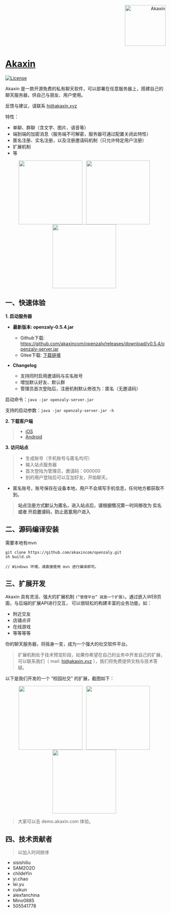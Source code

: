 

<p align="right">
  <a href="https://www.akaxin.com/">
    <img
      alt="Akaxin"
      src="https://avatars3.githubusercontent.com/u/32624098?s=200&v=4"
      width="128"
    />
  </a>
</p>

[Akaxin](https://www.akaxin.com)
====

[![License](https://img.shields.io/badge/license-apache2-blue.svg)](LICENSE)

Akaxin 是一款开源免费的私有聊天软件，可以部署在任意服务器上，搭建自己的聊天服务器，供自己与朋友、用户使用。

反馈与建议，请联系 hi@akaxin.xyz

特性：

* 单聊、群聊（含文字、图片、语音等）
* 端到端的加密消息（服务端不可解密，服务器可通过配置关闭此特性）
* 匿名注册、实名注册，以及注册邀请码机制（只允许特定用户注册）
* 扩展机制
* 等


<p align="center">
  <img align="center" src="https://is1-ssl.mzstatic.com/image/thumb/Purple118/v4/5f/56/82/5f56825f-5a1d-751a-76ee-e4af3337133c/pr_source.png/0x0ss.jpg" width="200"  /> &nbsp; <img align="center" src="https://is1-ssl.mzstatic.com/image/thumb/Purple128/v4/0a/13/7f/0a137f45-a89e-57d6-3135-5c72b219b28d/pr_source.png/0x0ss.jpg" width="200"  /> &nbsp; <img align="center" src="https://is1-ssl.mzstatic.com/image/thumb/Purple128/v4/45/ec/0a/45ec0a96-6683-049e-139b-f11aaea306c8/pr_source.png/0x0ss.jpg" width="200"  /> &nbsp;
</p>


一、快速体验
----

**1. 启动服务器**

  * **最新版本: openzaly-0.5.4.jar**
    * Github下载: https://github.com/akaxincom/openzaly/releases/download/v0.5.4/openzaly-server.jar
    * Gitee下载: [下载链接](https://gitee.com/akaxin/openzaly/attach_files/download?i=135501&u=http%3A%2F%2Ffiles.git.oschina.net%2Fgroup1%2FM00%2F03%2F9E%2FPaAvDFry5K-Abyy7Alzm8DHB7SQ148.jar%3Ftoken%3D72b7fc403a66ed8f8231b6e46ef8ef97%26ts%3D1525867876%26attname%3Dopenzaly-server.jar)

  * **Changelog**
    * 支持同时启用邀请码与实名账号
    * 增加默认好友、默认群
    * 管理员首次登陆后，注册机制默认修改为：匿名（无邀请码）

启动命令：`java -jar openzaly-server.jar`

支持的启动参数：`java -jar openzaly-server.jar -h`

**2. 下载客户端**

> * [iOS](https://itunes.apple.com/cn/app/%E9%98%BF%E5%8D%A1%E4%BF%A1/id1346971087?mt=8)
> * [Android](https://www.akaxin.com)

**3. 访问站点**

> * 生成账号（手机账号与匿名均可）
> * 输入站点服务器
> * 首次登陆为管理员，邀请码：000000
> * 别的用户登陆后可以互加好友，开始聊天。

* 匿名账号，账号保存在设备本地，用户不会填写手机信息，任何地方都获取不到。

> **站点注册方式默认为匿名，进入站点后，请根据情况第一时间修改为 实名 或者 开启邀请码，防止恶意用户进入**


二、源码编译安装
----

需要本地有mvn

```
git clone https://github.com/akaxincom/openzaly.git
sh build.sh

// Windows 环境，请直接使用 mvn 进行编译即可。
```

三、扩展开发
----

Akaxin 具有灵活、强大的扩展机制 `(“管理平台” 就是一个扩展)`。通过嵌入WEB页面，与后端的扩展API进行交互， 可以很轻松的构建丰富的业务功能，如：

* 附近交友
* 店铺点评
* 在线游戏
* 等等等等

你的聊天服务器，将摇身一变，成为一个强大的社交软件平台。

> 扩展机制处于技术预览阶段，如果你希望在自己的业务中开发自己的扩展，可以联系我们（ mail: hi@akaxin.xyz ），我们将免费提供文档与技术答疑。

以下是我们开发的一个 “校园社交” 的扩展，截图如下：

<p align="center">
  <img align="center" src="https://raw.githubusercontent.com/akaxincom/faq/master/app_pic/plugin.1.jpeg" width="200"  /> &nbsp; <img align="center" src="https://raw.githubusercontent.com/akaxincom/faq/master/app_pic/plugin.2.jpeg" width="200"  /> &nbsp; <img align="center" src="https://raw.githubusercontent.com/akaxincom/faq/master/app_pic/plugin.3.jpeg" width="200"  /> &nbsp;
</p>

> 大家可以去 demo.akaxin.com 体验。




四、技术贡献者
----

> 以加入时间排序

* sisishiliu
* SAM2O2O
* childeYin
* yi.chao
* lei.yu
* cuikun
* alexfanchina
* Mino0885
* 505541778
